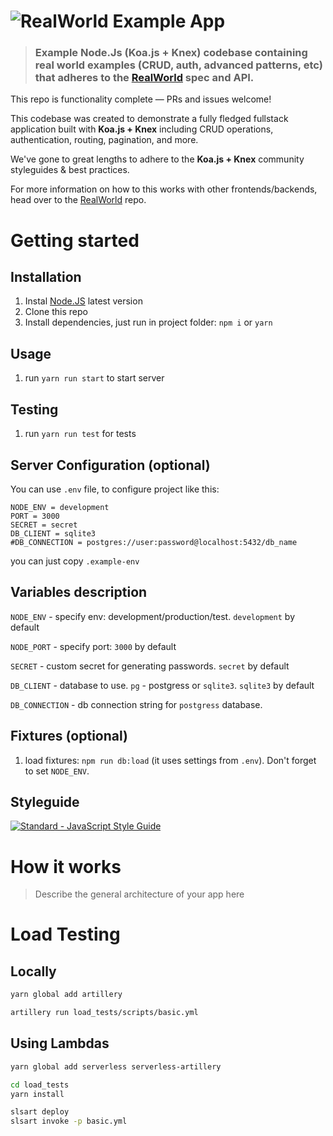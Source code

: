 # ![RealWorld Example App](logo.png)

> ### Example Node.Js (Koa.js + Knex) codebase containing real world examples (CRUD, auth, advanced patterns, etc) that adheres to the [RealWorld](https://github.com/gothinkster/realworld-example-apps) spec and API.

This repo is functionality complete — PRs and issues welcome!

This codebase was created to demonstrate a fully fledged fullstack application built with **Koa.js + Knex** including CRUD operations, authentication, routing, pagination, and more.

We've gone to great lengths to adhere to the **Koa.js + Knex** community styleguides & best practices.

For more information on how to this works with other frontends/backends, head over to the [RealWorld](https://github.com/gothinkster/realworld) repo.

# Getting started

## Installation

1. Instal [Node.JS](https://nodejs.org/en/download/package-manager/) latest version
2. Clone this repo
3. Install dependencies, just run in project folder: `npm i` or `yarn`

## Usage

1. run `yarn run start` to start server

## Testing

1. run `yarn run test` for tests

## Server Configuration (optional)

You can use `.env` file, to configure project like this:

```
NODE_ENV = development
PORT = 3000
SECRET = secret
DB_CLIENT = sqlite3
#DB_CONNECTION = postgres://user:password@localhost:5432/db_name
```

you can just copy `.example-env`

## Variables description

`NODE_ENV` - specify env: development/production/test. `development` by default

`NODE_PORT` - specify port: `3000` by default

`SECRET` - custom secret for generating passwords. `secret` by default

`DB_CLIENT` - database to use. `pg` - postgress or `sqlite3`. `sqlite3` by default

`DB_CONNECTION` - db connection string for `postgress` database.

## Fixtures (optional)

1. load fixtures: `npm run db:load` (it uses settings from `.env`). Don't forget to set `NODE_ENV`.

## Styleguide

[![Standard - JavaScript Style Guide](https://cdn.rawgit.com/feross/standard/master/badge.svg)](https://github.com/feross/standard)

# How it works

> Describe the general architecture of your app here

# Load Testing

## Locally

```bash
yarn global add artillery

artillery run load_tests/scripts/basic.yml
```

## Using Lambdas

```bash
yarn global add serverless serverless-artillery

cd load_tests
yarn install

slsart deploy
slsart invoke -p basic.yml
```